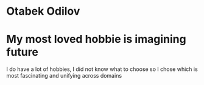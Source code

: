 <h1> Otabek Odilov </h1>
<h1> My most loved hobbie is imagining future </h1>
<p> I do have a lot of hobbies, I did not know what to choose so I chose which is most fascinating and unifying across domains </p>
